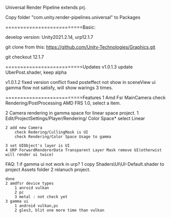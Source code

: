 
Universal Render Pipeline extends prj.

Copy folder "com.unity.render-pipelines.universal" to Packages

==========================Basic:

develop version:
Unity2021.2.14, urp12.1.7

git clone from this:
https://github.com/Unity-Technologies/Graphics.git

git checkout 12.1.7

==========================Updates
v1.0.1.3
update UberPost.shader, keep alpha

v1.0.1.2
fixed version conflict
fixed posteffect not show in sceneView
ui gamma flow not satisfy, will show warings 3 times.

==========================Features
1 Amd Fsr
    MainCamera check Rendering/PostProcessing
    AMD FRS 1.0, select a item.


2 Camera rendering in gamma space for linear space project.
    1 Edit/ProjectSettings/Player/Rendering/ Color Space*
        select Linear
    
    2 add new Camera
        check Redering/CullingMask is UI
        check Rendering/Color Space Usage to gamma

    3 set UIObject's layer is UI
    4 URP ForwardRendererData Transparent Layer Mask remove UI(otherwist will render ui twice)

FAQ:
    1 if gamma ui not work in urp?
        1 copy Shaders\UI\UI-Default.shader to project Assets folder
        2 relanuch project.

    done
    2 amdfsr device types
        1 anroid vulkan
        2 pc 
        3 metal : not check yet
    3 gamma ui
        1 android vulkan,pc
        2 gles3, blit one more time than vulkan

